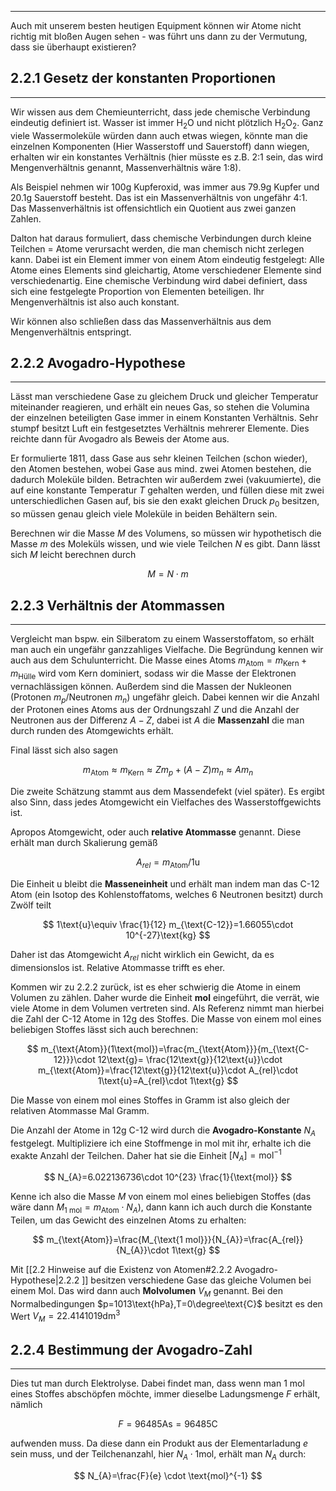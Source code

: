 ***

Auch mit unserem besten heutigen Equipment können wir Atome nicht richtig mit bloßen Augen sehen - was führt uns dann zu der Vermutung, dass sie überhaupt existieren?

## 2.2.1 Gesetz der konstanten Proportionen
***

Wir wissen aus dem Chemieunterricht, dass jede chemische Verbindung eindeutig definiert ist. Wasser ist immer $\text{H}_{2}\text{O}$ und nicht plötzlich $\text{H}_{2}\text{O}_{2}$. Ganz viele Wassermoleküle würden dann auch etwas wiegen, könnte man die einzelnen Komponenten (Hier Wasserstoff und Sauerstoff) dann wiegen, erhalten wir ein konstantes Verhältnis (hier müsste es z.B. 2:1 sein, das wird Mengenverhältnis genannt, Massenverhältnis wäre 1:8).

Als Beispiel nehmen wir $100\text{g}$ Kupferoxid, was immer aus $79.9\text{g}$ Kupfer und $20.1\text{g}$ Sauerstoff besteht. Das ist ein Massenverhältnis von ungefähr 4:1. Das Massenverhältnis ist offensichtlich ein Quotient aus zwei ganzen Zahlen.

Dalton hat daraus formuliert, dass chemische Verbindungen durch kleine Teilchen = Atome verursacht werden, die man chemisch nicht zerlegen kann. Dabei ist ein Element immer von einem Atom eindeutig festgelegt: Alle Atome eines Elements sind gleichartig, Atome verschiedener Elemente sind verschiedenartig. Eine chemische Verbindung wird dabei definiert, dass sich eine festgelegte Proportion von Elementen beteiligen. Ihr Mengenverhältnis ist also auch konstant.

Wir können also schließen dass das Massenverhältnis aus dem Mengenverhältnis entspringt.


## 2.2.2 Avogadro-Hypothese
***

Lässt man verschiedene Gase zu gleichem Druck und gleicher Temperatur miteinander reagieren, und erhält ein neues Gas, so stehen die Volumina der einzelnen beteiligten Gase immer in einem Konstanten Verhältnis. Sehr stumpf besitzt Luft ein festgesetztes Verhältnis mehrerer Elemente. Dies reichte dann für Avogadro als Beweis der Atome aus.

Er formulierte 1811, dass Gase aus sehr kleinen Teilchen (schon wieder), den Atomen bestehen, wobei Gase aus mind. zwei Atomen bestehen, die dadurch Moleküle bilden. Betrachten wir außerdem zwei (vakuumierte), die auf eine konstante Temperatur $T$ gehalten werden, und füllen diese mit zwei unterschiedlichen Gasen auf, bis sie den exakt gleichen Druck $p_{0}$ besitzen, so müssen genau gleich viele Moleküle in beiden Behältern sein.

Berechnen wir die Masse $M$ des Volumens, so müssen wir hypothetisch die Masse $m$ des Moleküls wissen, und wie viele Teilchen $N$ es gibt. Dann lässt sich $M$ leicht berechnen durch

$$
M=N\cdot m
$$

## 2.2.3 Verhältnis der Atommassen
***

Vergleicht man bspw. ein Silberatom zu einem Wasserstoffatom, so erhält man auch ein ungefähr ganzzahliges Vielfache. Die Begründung kennen wir auch aus dem Schulunterricht. Die Masse eines Atoms $m_{\text{Atom}}=m_{\text{Kern}}+m_{\text{Hülle}}$ wird vom Kern dominiert, sodass wir die Masse der Elektronen vernachlässigen können. Außerdem sind die Massen der Nukleonen (Protonen $m_{p}$/Neutronen $m_{n}$) ungefähr gleich. Dabei kennen wir die Anzahl der Protonen eines Atoms aus der Ordnungszahl $Z$ und die Anzahl der Neutronen aus der Differenz $A-Z$, dabei ist $A$ die **Massenzahl** die man durch runden des Atomgewichts erhält. 

Final lässt sich also sagen

$$
m_{\text{Atom}} \approx m_{\text{Kern}} \approx Zm_{p}+(A-Z)m_{n} \approx Am_{n}
$$

Die zweite Schätzung stammt aus dem Massendefekt (viel später). Es ergibt also Sinn, dass jedes Atomgewicht ein Vielfaches des Wasserstoffgewichts ist.

Apropos Atomgewicht, oder auch **relative Atommasse** genannt. Diese erhält man durch Skalierung gemäß

$$
A_{rel}=m_{\text{Atom}} /1\text{u}
$$

Die Einheit $\text{u}$ bleibt die **Masseneinheit** und erhält man indem man das C-12 Atom (ein Isotop des Kohlenstoffatoms, welches 6 Neutronen besitzt) durch Zwölf teilt

$$
1\text{u}\equiv \frac{1}{12} m_{\text{C-12}}=1.66055\cdot 10^{-27}\text{kg}
$$

Daher ist das Atomgewicht $A_{rel}$ nicht wirklich ein Gewicht, da es dimensionslos ist. Relative Atommasse trifft es eher.

Kommen wir zu 2.2.2 zurück, ist es eher schwierig die Atome in einem Volumen zu zählen. Daher wurde die Einheit **mol** eingeführt, die verrät, wie viele Atome in dem Volumen vertreten sind. Als Referenz nimmt man hierbei die Zahl der C-12 Atome in $12\text{g}$ des Stoffes. Die Masse von einem mol eines beliebigen Stoffes lässt sich auch berechnen:

$$
m_{\text{Atom}}(1\text{mol})=\frac{m_{\text{Atom}}}{m_{\text{C-12}}}\cdot 12\text{g}= \frac{12\text{g}}{12\text{u}}\cdot m_{\text{Atom}}=\frac{12\text{g}}{12\text{u}}\cdot A_{rel}\cdot 1\text{u}=A_{rel}\cdot 1\text{g}
$$

Die Masse von einem mol eines Stoffes in Gramm ist also gleich der relativen Atommasse Mal Gramm. 

Die Anzahl der Atome in 12g C-12 wird durch die **Avogadro-Konstante** $N_{A}$ festgelegt. Multipliziere ich eine Stoffmenge in mol mit ihr, erhalte ich die exakte Anzahl der Teilchen. Daher hat sie die Einheit $[N_{A}]=\text{mol}^{-1}$ 

$$
N_{A}=6.022136736\cdot 10^{23} \frac{1}{\text{mol}}
$$

Kenne ich also die Masse $M$ von einem mol eines beliebigen Stoffes (das wäre dann $M_{\text{1 mol}}=m_{\text{Atom}}\cdot N_{A}$), dann kann ich auch durch die Konstante Teilen, um das Gewicht des einzelnen Atoms zu erhalten:

$$
m_{\text{Atom}}=\frac{M_{\text{1 mol}}}{N_{A}}=\frac{A_{rel}}{N_{A}}\cdot 1\text{g}
$$

Mit [[2.2 Hinweise auf die Existenz von Atomen#2.2.2 Avogadro-Hypothese|2.2.2 ]] besitzen verschiedene Gase das gleiche Volumen bei einem Mol. Das wird dann auch **Molvolumen** $V_{M}$ genannt. Bei den Normalbedingungen $p=1013\text{hPa},T=0\degree\text{C}$ besitzt es den Wert $V_{M}=22.4141019\text{dm}^{3}$


## 2.2.4 Bestimmung der Avogadro-Zahl
***

Dies tut man durch Elektrolyse. Dabei findet man, dass wenn man 1 mol eines Stoffes abschöpfen möchte, immer dieselbe Ladungsmenge $F$ erhält, nämlich

$$
F=96485\text{As}=96485\text{C}
$$

aufwenden muss. Da diese dann ein Produkt aus der Elementarladung $e$ sein muss, und der Teilchenanzahl, hier $N_{A}\cdot 1\text{mol}$, erhält man $N_{A}$ durch:

$$
N_{A}=\frac{F}{e} \cdot \text{mol}^{-1}
$$

